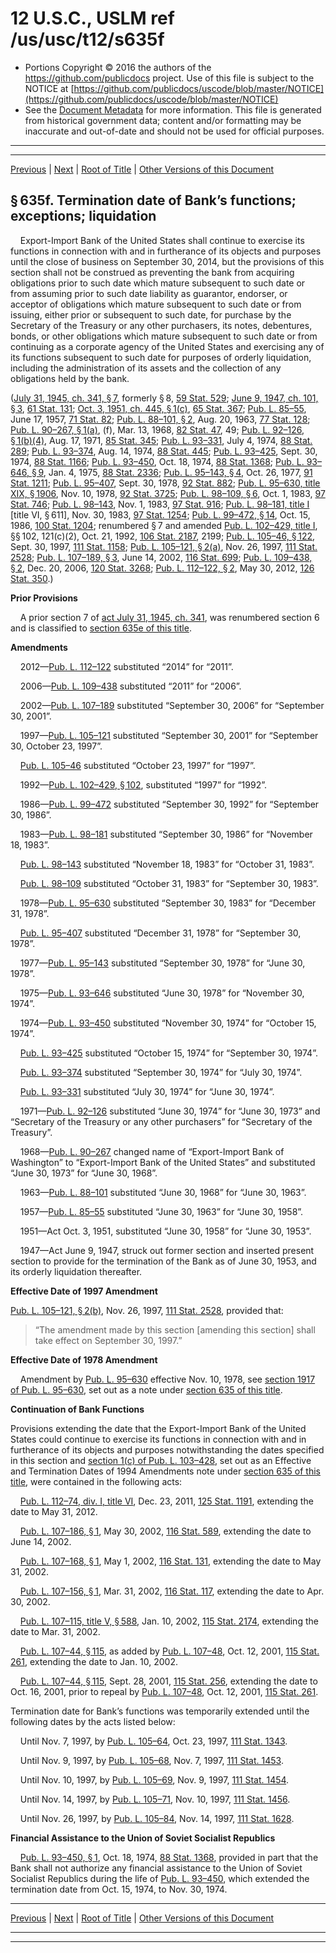 ---
---

# 12 U.S.C., USLM ref /us/usc/t12/s635f

* Portions Copyright © 2016 the authors of the https://github.com/publicdocs project.
  Use of this file is subject to the NOTICE at [https://github.com/publicdocs/uscode/blob/master/NOTICE](https://github.com/publicdocs/uscode/blob/master/NOTICE)
* See the [Document Metadata](././../../../../..//README.md) for more information.
  This file is generated from historical government data; content and/or formatting may be inaccurate and out-of-date and should not be used for official purposes.

----------
----------

[Previous](./../../../../..//us/usc/t12/ch6A/schI/m__us_usc_t12_s635e.md) | [Next](./../../../../..//us/usc/t12/ch6A/schI/m__us_usc_t12_s635g.md) | [Root of Title](./../../../../../) | [Other Versions of this Document](https://publicdocs.github.io/go/links?ns=uslm&ref=%2Fus%2Fusc%2Ft12%2Fs635f)

## § 635f. Termination date of Bank’s functions; exceptions; liquidation

    Export-Import Bank of the United States shall continue to exercise its functions in connection with and in furtherance of its objects and purposes until the close of business on September 30, 2014, but the provisions of this section shall not be construed as preventing the bank from acquiring obligations prior to such date which mature subsequent to such date or from assuming prior to such date liability as guarantor, endorser, or acceptor of obligations which mature subsequent to such date or from issuing, either prior or subsequent to such date, for purchase by the Secretary of the Treasury or any other purchasers, its notes, debentures, bonds, or other obligations which mature subsequent to such date or from continuing as a corporate agency of the United States and exercising any of its functions subsequent to such date for purposes of orderly liquidation, including the administration of its assets and the collection of any obligations held by the bank.

([July 31, 1945, ch. 341, § 7][/us/act/1945-07-31/ch341/s7], formerly § 8, [59 Stat. 529][/us/stat/59/529]; [June 9, 1947, ch. 101, § 3][/us/act/1947-06-09/ch101/s3], [61 Stat. 131][/us/stat/61/131]; [Oct. 3, 1951, ch. 445, § 1(c)][/us/act/1951-10-03/ch445/s1/c], [65 Stat. 367][/us/stat/65/367]; [Pub. L. 85–55][/us/pl/85/55], June 17, 1957, [71 Stat. 82][/us/stat/71/82]; [Pub. L. 88–101, § 2][/us/pl/88/101/s2], Aug. 20, 1963, [77 Stat. 128][/us/stat/77/128]; [Pub. L. 90–267, § 1(a)][/us/pl/90/267/s1/a], (f), Mar. 13, 1968, [82 Stat. 47][/us/stat/82/47], 49; [Pub. L. 92–126, § 1(b)(4)][/us/pl/92/126/s1/b/4], Aug. 17, 1971, [85 Stat. 345][/us/stat/85/345]; [Pub. L. 93–331][/us/pl/93/331], July 4, 1974, [88 Stat. 289][/us/stat/88/289]; [Pub. L. 93–374][/us/pl/93/374], Aug. 14, 1974, [88 Stat. 445][/us/stat/88/445]; [Pub. L. 93–425][/us/pl/93/425], Sept. 30, 1974, [88 Stat. 1166][/us/stat/88/1166]; [Pub. L. 93–450][/us/pl/93/450], Oct. 18, 1974, [88 Stat. 1368][/us/stat/88/1368]; [Pub. L. 93–646, § 9][/us/pl/93/646/s9], Jan. 4, 1975, [88 Stat. 2336][/us/stat/88/2336]; [Pub. L. 95–143, § 4][/us/pl/95/143/s4], Oct. 26, 1977, [91 Stat. 1211][/us/stat/91/1211]; [Pub. L. 95–407][/us/pl/95/407], Sept. 30, 1978, [92 Stat. 882][/us/stat/92/882]; [Pub. L. 95–630, title XIX, § 1906][/us/pl/95/630/s1906], Nov. 10, 1978, [92 Stat. 3725][/us/stat/92/3725]; [Pub. L. 98–109, § 6][/us/pl/98/109/s6], Oct. 1, 1983, [97 Stat. 746][/us/stat/97/746]; [Pub. L. 98–143][/us/pl/98/143], Nov. 1, 1983, [97 Stat. 916][/us/stat/97/916]; [Pub. L. 98–181, title I][/us/pl/98/181] \[title VI, § 611\], Nov. 30, 1983, [97 Stat. 1254][/us/stat/97/1254]; [Pub. L. 99–472, § 14][/us/pl/99/472/s14], Oct. 15, 1986, [100 Stat. 1204][/us/stat/100/1204]; renumbered § 7 and amended [Pub. L. 102–429, title I][/us/pl/102/429], §§ 102, 121(c)(2), Oct. 21, 1992, [106 Stat. 2187][/us/stat/106/2187], 2199; [Pub. L. 105–46, § 122][/us/pl/105/46/s122], Sept. 30, 1997, [111 Stat. 1158][/us/stat/111/1158]; [Pub. L. 105–121, § 2(a)][/us/pl/105/121/s2/a], Nov. 26, 1997, [111 Stat. 2528][/us/stat/111/2528]; [Pub. L. 107–189, § 3][/us/pl/107/189/s3], June 14, 2002, [116 Stat. 699][/us/stat/116/699]; [Pub. L. 109–438, § 2][/us/pl/109/438/s2], Dec. 20, 2006, [120 Stat. 3268][/us/stat/120/3268]; [Pub. L. 112–122, § 2][/us/pl/112/122/s2], May 30, 2012, [126 Stat. 350][/us/stat/126/350].)

 __Prior Provisions__ 

    A prior section 7 of [act July 31, 1945, ch. 341][/us/act/1945-07-31/ch341], was renumbered section 6 and is classified to [section 635e of this title][/us/usc/t12/s635e].

 __Amendments__ 

    2012—[Pub. L. 112–122][/us/pl/112/122] substituted “2014” for “2011”.

    2006—[Pub. L. 109–438][/us/pl/109/438] substituted “2011” for “2006”.

    2002—[Pub. L. 107–189][/us/pl/107/189] substituted “September 30, 2006” for “September 30, 2001”.

    1997—[Pub. L. 105–121][/us/pl/105/121] substituted “September 30, 2001” for “September 30, October 23, 1997”.

    [Pub. L. 105–46][/us/pl/105/46] substituted “October 23, 1997” for “1997”.

    1992—[Pub. L. 102–429, § 102][/us/pl/102/429/s102], substituted “1997” for “1992”.

    1986—[Pub. L. 99–472][/us/pl/99/472] substituted “September 30, 1992” for “September 30, 1986”.

    1983—[Pub. L. 98–181][/us/pl/98/181] substituted “September 30, 1986” for “November 18, 1983”.

    [Pub. L. 98–143][/us/pl/98/143] substituted “November 18, 1983” for “October 31, 1983”.

    [Pub. L. 98–109][/us/pl/98/109] substituted “October 31, 1983” for “September 30, 1983”.

    1978—[Pub. L. 95–630][/us/pl/95/630] substituted “September 30, 1983” for “December 31, 1978”.

    [Pub. L. 95–407][/us/pl/95/407] substituted “December 31, 1978” for “September 30, 1978”.

    1977—[Pub. L. 95–143][/us/pl/95/143] substituted “September 30, 1978” for “June 30, 1978”.

    1975—[Pub. L. 93–646][/us/pl/93/646] substituted “June 30, 1978” for “November 30, 1974”.

    1974—[Pub. L. 93–450][/us/pl/93/450] substituted “November 30, 1974” for “October 15, 1974”.

    [Pub. L. 93–425][/us/pl/93/425] substituted “October 15, 1974” for “September 30, 1974”.

    [Pub. L. 93–374][/us/pl/93/374] substituted “September 30, 1974” for “July 30, 1974”.

    [Pub. L. 93–331][/us/pl/93/331] substituted “July 30, 1974” for “June 30, 1974”.

    1971—[Pub. L. 92–126][/us/pl/92/126] substituted “June 30, 1974” for “June 30, 1973” and “Secretary of the Treasury or any other purchasers” for “Secretary of the Treasury”.

    1968—[Pub. L. 90–267][/us/pl/90/267] changed name of “Export-Import Bank of Washington” to “Export-Import Bank of the United States” and substituted “June 30, 1973” for “June 30, 1968”.

    1963—[Pub. L. 88–101][/us/pl/88/101] substituted “June 30, 1968” for “June 30, 1963”.

    1957—[Pub. L. 85–55][/us/pl/85/55] substituted “June 30, 1963” for “June 30, 1958”.

    1951—Act Oct. 3, 1951, substituted “June 30, 1958” for “June 30, 1953”.

    1947—Act June 9, 1947, struck out former section and inserted present section to provide for the termination of the Bank as of June 30, 1953, and its orderly liquidation thereafter.

 __Effective Date of 1997 Amendment__ 

[Pub. L. 105–121, § 2(b)][/us/pl/105/121/s2/b], Nov. 26, 1997, [111 Stat. 2528][/us/stat/111/2528], provided that: 

> “The amendment made by this section \[amending this section\] shall take effect on September 30, 1997.”

 __Effective Date of 1978 Amendment__ 

    Amendment by [Pub. L. 95–630][/us/pl/95/630] effective Nov. 10, 1978, see [section 1917 of Pub. L. 95–630][/us/pl/95/630/s1917], set out as a note under [section 635 of this title][/us/usc/t12/s635].

 __Continuation of Bank Functions__ 

Provisions extending the date that the Export-Import Bank of the United States could continue to exercise its functions in connection with and in furtherance of its objects and purposes notwithstanding the dates specified in this section and [section 1(c) of Pub. L. 103–428][/us/pl/103/428/s1/c], set out as an Effective and Termination Dates of 1994 Amendments note under [section 635 of this title][/us/usc/t12/s635], were contained in the following acts:

    [Pub. L. 112–74, div. I, title VI][/us/pl/112/74], Dec. 23, 2011, [125 Stat. 1191][/us/stat/125/1191], extending the date to May 31, 2012.

    [Pub. L. 107–186, § 1][/us/pl/107/186/s1], May 30, 2002, [116 Stat. 589][/us/stat/116/589], extending the date to June 14, 2002.

    [Pub. L. 107–168, § 1][/us/pl/107/168/s1], May 1, 2002, [116 Stat. 131][/us/stat/116/131], extending the date to May 31, 2002.

    [Pub. L. 107–156, § 1][/us/pl/107/156/s1], Mar. 31, 2002, [116 Stat. 117][/us/stat/116/117], extending the date to Apr. 30, 2002.

    [Pub. L. 107–115, title V, § 588][/us/pl/107/115/s588], Jan. 10, 2002, [115 Stat. 2174][/us/stat/115/2174], extending the date to Mar. 31, 2002.

    [Pub. L. 107–44, § 115][/us/pl/107/44/s115], as added by [Pub. L. 107–48][/us/pl/107/48], Oct. 12, 2001, [115 Stat. 261][/us/stat/115/261], extending the date to Jan. 10, 2002.

    [Pub. L. 107–44, § 115][/us/pl/107/44/s115], Sept. 28, 2001, [115 Stat. 256][/us/stat/115/256], extending the date to Oct. 16, 2001, prior to repeal by [Pub. L. 107–48][/us/pl/107/48], Oct. 12, 2001, [115 Stat. 261][/us/stat/115/261].

Termination date for Bank’s functions was temporarily extended until the following dates by the acts listed below:

    Until Nov. 7, 1997, by [Pub. L. 105–64][/us/pl/105/64], Oct. 23, 1997, [111 Stat. 1343][/us/stat/111/1343].

    Until Nov. 9, 1997, by [Pub. L. 105–68][/us/pl/105/68], Nov. 7, 1997, [111 Stat. 1453][/us/stat/111/1453].

    Until Nov. 10, 1997, by [Pub. L. 105–69][/us/pl/105/69], Nov. 9, 1997, [111 Stat. 1454][/us/stat/111/1454].

    Until Nov. 14, 1997, by [Pub. L. 105–71][/us/pl/105/71], Nov. 10, 1997, [111 Stat. 1456][/us/stat/111/1456].

    Until Nov. 26, 1997, by [Pub. L. 105–84][/us/pl/105/84], Nov. 14, 1997, [111 Stat. 1628][/us/stat/111/1628].

 __Financial Assistance to the Union of Soviet Socialist Republics__ 

    [Pub. L. 93–450, § 1][/us/pl/93/450/s1], Oct. 18, 1974, [88 Stat. 1368][/us/stat/88/1368], provided in part that the Bank shall not authorize any financial assistance to the Union of Soviet Socialist Republics during the life of [Pub. L. 93–450][/us/pl/93/450], which extended the termination date from Oct. 15, 1974, to Nov. 30, 1974.

----------

[Previous](./../../../../..//us/usc/t12/ch6A/schI/m__us_usc_t12_s635e.md) | [Next](./../../../../..//us/usc/t12/ch6A/schI/m__us_usc_t12_s635g.md) | [Root of Title](./../../../../../) | [Other Versions of this Document](https://publicdocs.github.io/go/links?ns=uslm&ref=%2Fus%2Fusc%2Ft12%2Fs635f)

----------
----------

[/us/act/1945-07-31/ch341/s7]: https://publicdocs.github.io/go/links?ns=uslm&ref=%2Fus%2Fact%2F1945-07-31%2Fch341%2Fs7
[/us/stat/59/529]: https://publicdocs.github.io/go/links?ns=uslm&ref=%2Fus%2Fstat%2F59%2F529
[/us/act/1947-06-09/ch101/s3]: https://publicdocs.github.io/go/links?ns=uslm&ref=%2Fus%2Fact%2F1947-06-09%2Fch101%2Fs3
[/us/stat/61/131]: https://publicdocs.github.io/go/links?ns=uslm&ref=%2Fus%2Fstat%2F61%2F131
[/us/act/1951-10-03/ch445/s1/c]: https://publicdocs.github.io/go/links?ns=uslm&ref=%2Fus%2Fact%2F1951-10-03%2Fch445%2Fs1%2Fc
[/us/stat/65/367]: https://publicdocs.github.io/go/links?ns=uslm&ref=%2Fus%2Fstat%2F65%2F367
[/us/pl/85/55]: https://publicdocs.github.io/go/links?ns=uslm&ref=%2Fus%2Fpl%2F85%2F55
[/us/stat/71/82]: https://publicdocs.github.io/go/links?ns=uslm&ref=%2Fus%2Fstat%2F71%2F82
[/us/pl/88/101/s2]: https://publicdocs.github.io/go/links?ns=uslm&ref=%2Fus%2Fpl%2F88%2F101%2Fs2
[/us/stat/77/128]: https://publicdocs.github.io/go/links?ns=uslm&ref=%2Fus%2Fstat%2F77%2F128
[/us/pl/90/267/s1/a]: https://publicdocs.github.io/go/links?ns=uslm&ref=%2Fus%2Fpl%2F90%2F267%2Fs1%2Fa
[/us/stat/82/47]: https://publicdocs.github.io/go/links?ns=uslm&ref=%2Fus%2Fstat%2F82%2F47
[/us/pl/92/126/s1/b/4]: https://publicdocs.github.io/go/links?ns=uslm&ref=%2Fus%2Fpl%2F92%2F126%2Fs1%2Fb%2F4
[/us/stat/85/345]: https://publicdocs.github.io/go/links?ns=uslm&ref=%2Fus%2Fstat%2F85%2F345
[/us/pl/93/331]: https://publicdocs.github.io/go/links?ns=uslm&ref=%2Fus%2Fpl%2F93%2F331
[/us/stat/88/289]: https://publicdocs.github.io/go/links?ns=uslm&ref=%2Fus%2Fstat%2F88%2F289
[/us/pl/93/374]: https://publicdocs.github.io/go/links?ns=uslm&ref=%2Fus%2Fpl%2F93%2F374
[/us/stat/88/445]: https://publicdocs.github.io/go/links?ns=uslm&ref=%2Fus%2Fstat%2F88%2F445
[/us/pl/93/425]: https://publicdocs.github.io/go/links?ns=uslm&ref=%2Fus%2Fpl%2F93%2F425
[/us/stat/88/1166]: https://publicdocs.github.io/go/links?ns=uslm&ref=%2Fus%2Fstat%2F88%2F1166
[/us/pl/93/450]: https://publicdocs.github.io/go/links?ns=uslm&ref=%2Fus%2Fpl%2F93%2F450
[/us/stat/88/1368]: https://publicdocs.github.io/go/links?ns=uslm&ref=%2Fus%2Fstat%2F88%2F1368
[/us/pl/93/646/s9]: https://publicdocs.github.io/go/links?ns=uslm&ref=%2Fus%2Fpl%2F93%2F646%2Fs9
[/us/stat/88/2336]: https://publicdocs.github.io/go/links?ns=uslm&ref=%2Fus%2Fstat%2F88%2F2336
[/us/pl/95/143/s4]: https://publicdocs.github.io/go/links?ns=uslm&ref=%2Fus%2Fpl%2F95%2F143%2Fs4
[/us/stat/91/1211]: https://publicdocs.github.io/go/links?ns=uslm&ref=%2Fus%2Fstat%2F91%2F1211
[/us/pl/95/407]: https://publicdocs.github.io/go/links?ns=uslm&ref=%2Fus%2Fpl%2F95%2F407
[/us/stat/92/882]: https://publicdocs.github.io/go/links?ns=uslm&ref=%2Fus%2Fstat%2F92%2F882
[/us/pl/95/630/s1906]: https://publicdocs.github.io/go/links?ns=uslm&ref=%2Fus%2Fpl%2F95%2F630%2Fs1906
[/us/stat/92/3725]: https://publicdocs.github.io/go/links?ns=uslm&ref=%2Fus%2Fstat%2F92%2F3725
[/us/pl/98/109/s6]: https://publicdocs.github.io/go/links?ns=uslm&ref=%2Fus%2Fpl%2F98%2F109%2Fs6
[/us/stat/97/746]: https://publicdocs.github.io/go/links?ns=uslm&ref=%2Fus%2Fstat%2F97%2F746
[/us/pl/98/143]: https://publicdocs.github.io/go/links?ns=uslm&ref=%2Fus%2Fpl%2F98%2F143
[/us/stat/97/916]: https://publicdocs.github.io/go/links?ns=uslm&ref=%2Fus%2Fstat%2F97%2F916
[/us/pl/98/181]: https://publicdocs.github.io/go/links?ns=uslm&ref=%2Fus%2Fpl%2F98%2F181
[/us/stat/97/1254]: https://publicdocs.github.io/go/links?ns=uslm&ref=%2Fus%2Fstat%2F97%2F1254
[/us/pl/99/472/s14]: https://publicdocs.github.io/go/links?ns=uslm&ref=%2Fus%2Fpl%2F99%2F472%2Fs14
[/us/stat/100/1204]: https://publicdocs.github.io/go/links?ns=uslm&ref=%2Fus%2Fstat%2F100%2F1204
[/us/pl/102/429]: https://publicdocs.github.io/go/links?ns=uslm&ref=%2Fus%2Fpl%2F102%2F429
[/us/stat/106/2187]: https://publicdocs.github.io/go/links?ns=uslm&ref=%2Fus%2Fstat%2F106%2F2187
[/us/pl/105/46/s122]: https://publicdocs.github.io/go/links?ns=uslm&ref=%2Fus%2Fpl%2F105%2F46%2Fs122
[/us/stat/111/1158]: https://publicdocs.github.io/go/links?ns=uslm&ref=%2Fus%2Fstat%2F111%2F1158
[/us/pl/105/121/s2/a]: https://publicdocs.github.io/go/links?ns=uslm&ref=%2Fus%2Fpl%2F105%2F121%2Fs2%2Fa
[/us/stat/111/2528]: https://publicdocs.github.io/go/links?ns=uslm&ref=%2Fus%2Fstat%2F111%2F2528
[/us/pl/107/189/s3]: https://publicdocs.github.io/go/links?ns=uslm&ref=%2Fus%2Fpl%2F107%2F189%2Fs3
[/us/stat/116/699]: https://publicdocs.github.io/go/links?ns=uslm&ref=%2Fus%2Fstat%2F116%2F699
[/us/pl/109/438/s2]: https://publicdocs.github.io/go/links?ns=uslm&ref=%2Fus%2Fpl%2F109%2F438%2Fs2
[/us/stat/120/3268]: https://publicdocs.github.io/go/links?ns=uslm&ref=%2Fus%2Fstat%2F120%2F3268
[/us/pl/112/122/s2]: https://publicdocs.github.io/go/links?ns=uslm&ref=%2Fus%2Fpl%2F112%2F122%2Fs2
[/us/stat/126/350]: https://publicdocs.github.io/go/links?ns=uslm&ref=%2Fus%2Fstat%2F126%2F350
[/us/act/1945-07-31/ch341]: https://publicdocs.github.io/go/links?ns=uslm&ref=%2Fus%2Fact%2F1945-07-31%2Fch341
[/us/usc/t12/s635e]: https://publicdocs.github.io/go/links?ns=uslm&ref=%2Fus%2Fusc%2Ft12%2Fs635e
[/us/pl/112/122]: https://publicdocs.github.io/go/links?ns=uslm&ref=%2Fus%2Fpl%2F112%2F122
[/us/pl/109/438]: https://publicdocs.github.io/go/links?ns=uslm&ref=%2Fus%2Fpl%2F109%2F438
[/us/pl/107/189]: https://publicdocs.github.io/go/links?ns=uslm&ref=%2Fus%2Fpl%2F107%2F189
[/us/pl/105/121]: https://publicdocs.github.io/go/links?ns=uslm&ref=%2Fus%2Fpl%2F105%2F121
[/us/pl/105/46]: https://publicdocs.github.io/go/links?ns=uslm&ref=%2Fus%2Fpl%2F105%2F46
[/us/pl/102/429/s102]: https://publicdocs.github.io/go/links?ns=uslm&ref=%2Fus%2Fpl%2F102%2F429%2Fs102
[/us/pl/99/472]: https://publicdocs.github.io/go/links?ns=uslm&ref=%2Fus%2Fpl%2F99%2F472
[/us/pl/98/181]: https://publicdocs.github.io/go/links?ns=uslm&ref=%2Fus%2Fpl%2F98%2F181
[/us/pl/98/143]: https://publicdocs.github.io/go/links?ns=uslm&ref=%2Fus%2Fpl%2F98%2F143
[/us/pl/98/109]: https://publicdocs.github.io/go/links?ns=uslm&ref=%2Fus%2Fpl%2F98%2F109
[/us/pl/95/630]: https://publicdocs.github.io/go/links?ns=uslm&ref=%2Fus%2Fpl%2F95%2F630
[/us/pl/95/407]: https://publicdocs.github.io/go/links?ns=uslm&ref=%2Fus%2Fpl%2F95%2F407
[/us/pl/95/143]: https://publicdocs.github.io/go/links?ns=uslm&ref=%2Fus%2Fpl%2F95%2F143
[/us/pl/93/646]: https://publicdocs.github.io/go/links?ns=uslm&ref=%2Fus%2Fpl%2F93%2F646
[/us/pl/93/450]: https://publicdocs.github.io/go/links?ns=uslm&ref=%2Fus%2Fpl%2F93%2F450
[/us/pl/93/425]: https://publicdocs.github.io/go/links?ns=uslm&ref=%2Fus%2Fpl%2F93%2F425
[/us/pl/93/374]: https://publicdocs.github.io/go/links?ns=uslm&ref=%2Fus%2Fpl%2F93%2F374
[/us/pl/93/331]: https://publicdocs.github.io/go/links?ns=uslm&ref=%2Fus%2Fpl%2F93%2F331
[/us/pl/92/126]: https://publicdocs.github.io/go/links?ns=uslm&ref=%2Fus%2Fpl%2F92%2F126
[/us/pl/90/267]: https://publicdocs.github.io/go/links?ns=uslm&ref=%2Fus%2Fpl%2F90%2F267
[/us/pl/88/101]: https://publicdocs.github.io/go/links?ns=uslm&ref=%2Fus%2Fpl%2F88%2F101
[/us/pl/85/55]: https://publicdocs.github.io/go/links?ns=uslm&ref=%2Fus%2Fpl%2F85%2F55
[/us/pl/105/121/s2/b]: https://publicdocs.github.io/go/links?ns=uslm&ref=%2Fus%2Fpl%2F105%2F121%2Fs2%2Fb
[/us/stat/111/2528]: https://publicdocs.github.io/go/links?ns=uslm&ref=%2Fus%2Fstat%2F111%2F2528
[/us/pl/95/630]: https://publicdocs.github.io/go/links?ns=uslm&ref=%2Fus%2Fpl%2F95%2F630
[/us/pl/95/630/s1917]: https://publicdocs.github.io/go/links?ns=uslm&ref=%2Fus%2Fpl%2F95%2F630%2Fs1917
[/us/usc/t12/s635]: https://publicdocs.github.io/go/links?ns=uslm&ref=%2Fus%2Fusc%2Ft12%2Fs635
[/us/pl/103/428/s1/c]: https://publicdocs.github.io/go/links?ns=uslm&ref=%2Fus%2Fpl%2F103%2F428%2Fs1%2Fc
[/us/usc/t12/s635]: https://publicdocs.github.io/go/links?ns=uslm&ref=%2Fus%2Fusc%2Ft12%2Fs635
[/us/pl/112/74]: https://publicdocs.github.io/go/links?ns=uslm&ref=%2Fus%2Fpl%2F112%2F74
[/us/stat/125/1191]: https://publicdocs.github.io/go/links?ns=uslm&ref=%2Fus%2Fstat%2F125%2F1191
[/us/pl/107/186/s1]: https://publicdocs.github.io/go/links?ns=uslm&ref=%2Fus%2Fpl%2F107%2F186%2Fs1
[/us/stat/116/589]: https://publicdocs.github.io/go/links?ns=uslm&ref=%2Fus%2Fstat%2F116%2F589
[/us/pl/107/168/s1]: https://publicdocs.github.io/go/links?ns=uslm&ref=%2Fus%2Fpl%2F107%2F168%2Fs1
[/us/stat/116/131]: https://publicdocs.github.io/go/links?ns=uslm&ref=%2Fus%2Fstat%2F116%2F131
[/us/pl/107/156/s1]: https://publicdocs.github.io/go/links?ns=uslm&ref=%2Fus%2Fpl%2F107%2F156%2Fs1
[/us/stat/116/117]: https://publicdocs.github.io/go/links?ns=uslm&ref=%2Fus%2Fstat%2F116%2F117
[/us/pl/107/115/s588]: https://publicdocs.github.io/go/links?ns=uslm&ref=%2Fus%2Fpl%2F107%2F115%2Fs588
[/us/stat/115/2174]: https://publicdocs.github.io/go/links?ns=uslm&ref=%2Fus%2Fstat%2F115%2F2174
[/us/pl/107/44/s115]: https://publicdocs.github.io/go/links?ns=uslm&ref=%2Fus%2Fpl%2F107%2F44%2Fs115
[/us/pl/107/48]: https://publicdocs.github.io/go/links?ns=uslm&ref=%2Fus%2Fpl%2F107%2F48
[/us/stat/115/261]: https://publicdocs.github.io/go/links?ns=uslm&ref=%2Fus%2Fstat%2F115%2F261
[/us/pl/107/44/s115]: https://publicdocs.github.io/go/links?ns=uslm&ref=%2Fus%2Fpl%2F107%2F44%2Fs115
[/us/stat/115/256]: https://publicdocs.github.io/go/links?ns=uslm&ref=%2Fus%2Fstat%2F115%2F256
[/us/pl/107/48]: https://publicdocs.github.io/go/links?ns=uslm&ref=%2Fus%2Fpl%2F107%2F48
[/us/stat/115/261]: https://publicdocs.github.io/go/links?ns=uslm&ref=%2Fus%2Fstat%2F115%2F261
[/us/pl/105/64]: https://publicdocs.github.io/go/links?ns=uslm&ref=%2Fus%2Fpl%2F105%2F64
[/us/stat/111/1343]: https://publicdocs.github.io/go/links?ns=uslm&ref=%2Fus%2Fstat%2F111%2F1343
[/us/pl/105/68]: https://publicdocs.github.io/go/links?ns=uslm&ref=%2Fus%2Fpl%2F105%2F68
[/us/stat/111/1453]: https://publicdocs.github.io/go/links?ns=uslm&ref=%2Fus%2Fstat%2F111%2F1453
[/us/pl/105/69]: https://publicdocs.github.io/go/links?ns=uslm&ref=%2Fus%2Fpl%2F105%2F69
[/us/stat/111/1454]: https://publicdocs.github.io/go/links?ns=uslm&ref=%2Fus%2Fstat%2F111%2F1454
[/us/pl/105/71]: https://publicdocs.github.io/go/links?ns=uslm&ref=%2Fus%2Fpl%2F105%2F71
[/us/stat/111/1456]: https://publicdocs.github.io/go/links?ns=uslm&ref=%2Fus%2Fstat%2F111%2F1456
[/us/pl/105/84]: https://publicdocs.github.io/go/links?ns=uslm&ref=%2Fus%2Fpl%2F105%2F84
[/us/stat/111/1628]: https://publicdocs.github.io/go/links?ns=uslm&ref=%2Fus%2Fstat%2F111%2F1628
[/us/pl/93/450/s1]: https://publicdocs.github.io/go/links?ns=uslm&ref=%2Fus%2Fpl%2F93%2F450%2Fs1
[/us/stat/88/1368]: https://publicdocs.github.io/go/links?ns=uslm&ref=%2Fus%2Fstat%2F88%2F1368
[/us/pl/93/450]: https://publicdocs.github.io/go/links?ns=uslm&ref=%2Fus%2Fpl%2F93%2F450


